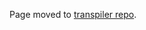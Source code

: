 Page moved to [transpiler repo](https://github.com/matteoferla/MichelaNGLo-transpiler/blob/master/docs/conversion.md).

